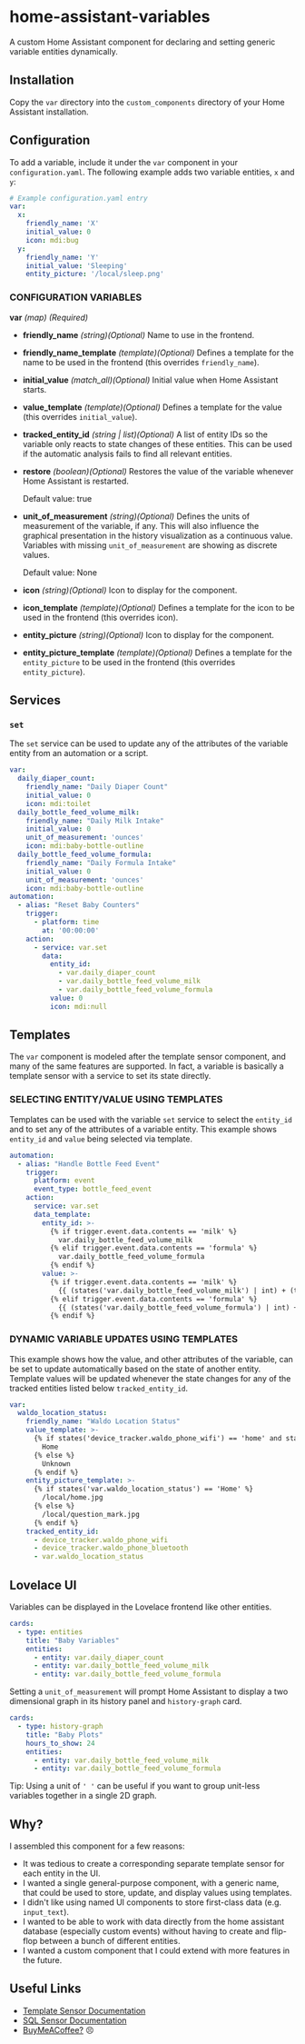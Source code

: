 # home-assistant-variables

A custom Home Assistant component for declaring and setting generic variable entities dynamically.

## Installation

Copy the `var` directory into the `custom_components` directory of your Home Assistant installation.

## Configuration

To add a variable, include it under the `var` component in your `configuration.yaml`. The following example adds two variable entities, `x` and `y`:
```yaml
# Example configuration.yaml entry
var:
  x:
    friendly_name: 'X'
    initial_value: 0
    icon: mdi:bug
  y:
    friendly_name: 'Y'
    initial_value: 'Sleeping'
    entity_picture: '/local/sleep.png'
```

### CONFIGURATION VARIABLES

**var**
*(map) (Required)*
* **friendly_name**
  *(string)(Optional)*
  Name to use in the frontend.
* **friendly_name_template**
  *(template)(Optional)*
  Defines a template for the name to be used in the frontend (this overrides `friendly_name`).
* **initial_value**
  *(match_all)(Optional)*
  Initial value when Home Assistant starts.
* **value_template**
  *(template)(Optional)*
  Defines a template for the value (this overrides `initial_value`).
* **tracked_entity_id**
  *(string | list)(Optional)*
  A list of entity IDs so the variable only reacts to state changes of these entities. This can be used if the automatic analysis fails to find all relevant entities.
* **restore**
  *(boolean)(Optional)*
  Restores the value of the variable whenever Home Assistant is restarted.

  Default value:
  true
* **unit_of_measurement**
  *(string)(Optional)*
  Defines the units of measurement of the variable, if any. This will also influence the graphical presentation in the history visualization as a continuous value. Variables with missing `unit_of_measurement` are showing as discrete values.

  Default value:
  None
* **icon**
  *(string)(Optional)*
  Icon to display for the component.
* **icon_template**
  *(template)(Optional)*
  Defines a template for the icon to be used in the frontend (this overrides icon).
* **entity_picture**
  *(string)(Optional)*
  Icon to display for the component.
* **entity_picture_template**
  *(template)(Optional)*
  Defines a template for the `entity_picture` to be used in the frontend (this overrides `entity_picture`).

## Services

### `set`
The `set` service can be used to update any of the attributes of the variable entity from an automation or a script.

```yaml
var:
  daily_diaper_count:
    friendly_name: "Daily Diaper Count"
    initial_value: 0
    icon: mdi:toilet
  daily_bottle_feed_volume_milk:
    friendly_name: "Daily Milk Intake"
    initial_value: 0
    unit_of_measurement: 'ounces'
    icon: mdi:baby-bottle-outline
  daily_bottle_feed_volume_formula:
    friendly_name: "Daily Formula Intake"
    initial_value: 0
    unit_of_measurement: 'ounces'
    icon: mdi:baby-bottle-outline
automation:
  - alias: "Reset Baby Counters"
    trigger:
      - platform: time
        at: '00:00:00'
    action:
      - service: var.set
        data:
          entity_id:
            - var.daily_diaper_count
            - var.daily_bottle_feed_volume_milk
            - var.daily_bottle_feed_volume_formula
          value: 0
          icon: mdi:null
```

## Templates

The `var` component is modeled after the template sensor component,
and many of the same features are supported. In fact, a variable is basically a
template sensor with a service to set its state directly.

### SELECTING ENTITY/VALUE USING TEMPLATES
Templates can be used with the variable `set` service to select the `entity_id` and to set any of the attributes of a variable entity. This example shows `entity_id` and `value` being selected via template.
```yaml
automation:
  - alias: "Handle Bottle Feed Event"
    trigger:
      platform: event
      event_type: bottle_feed_event
    action:
      service: var.set
      data_template:
        entity_id: >-
          {% if trigger.event.data.contents == 'milk' %}
            var.daily_bottle_feed_volume_milk
          {% elif trigger.event.data.contents == 'formula' %}
            var.daily_bottle_feed_volume_formula
          {% endif %}
        value: >-
          {% if trigger.event.data.contents == 'milk' %}
            {{ (states('var.daily_bottle_feed_volume_milk') | int) + (trigger.event.data.volume | int) }}
          {% elif trigger.event.data.contents == 'formula' %}
            {{ (states('var.daily_bottle_feed_volume_formula') | int) + (trigger.event.data.volume | int) }}
          {% endif %}
```
### DYNAMIC VARIABLE UPDATES USING TEMPLATES
This example shows how the value, and other attributes of the variable, can be set to update automatically based on the state of another entity. Template values will be updated whenever the state changes for any of the tracked entities listed below `tracked_entity_id`.
```yaml
var:
  waldo_location_status:
    friendly_name: "Waldo Location Status"
    value_template: >-
      {% if states('device_tracker.waldo_phone_wifi') == 'home' and states('device_tracker.waldo_phone_bluetooth') == 'home' %}
        Home
      {% else %}
        Unknown
      {% endif %}
    entity_picture_template: >-
      {% if states('var.waldo_location_status') == 'Home' %}
        /local/home.jpg
      {% else %}
        /local/question_mark.jpg
      {% endif %}
    tracked_entity_id:
      - device_tracker.waldo_phone_wifi
      - device_tracker.waldo_phone_bluetooth
      - var.waldo_location_status
```

## Lovelace UI

Variables can be displayed in the Lovelace frontend like other entities.

```yaml
cards:
  - type: entities
    title: "Baby Variables"
    entities:
      - entity: var.daily_diaper_count
      - entity: var.daily_bottle_feed_volume_milk
      - entity: var.daily_bottle_feed_volume_formula
```

Setting a `unit_of_measurement` will prompt Home Assistant to display
a two dimensional graph in its history panel and `history-graph` card.
```yaml
cards:
  - type: history-graph
    title: "Baby Plots"
    hours_to_show: 24
    entities:
      - entity: var.daily_bottle_feed_volume_milk
      - entity: var.daily_bottle_feed_volume_formula
```

Tip: Using a unit of `' '` can be useful if you want to group unit-less variables
together in a single 2D graph.

## Why?

I assembled this component for a few reasons:
* It was tedious to create a corresponding separate template sensor for each entity in the UI.
* I wanted a single general-purpose component, with a generic name, that could be used to store, update, and display values using templates.
* I didn't like using named UI components to store first-class data (e.g. `input_text`).
* I wanted to be able to work with data directly from the home assistant database (especially custom events) without having to create and flip-flop between a bunch of different entities.
* I wanted a custom component that I could extend with more features in the future.

## Useful Links

* [Template Sensor Documentation](https://www.home-assistant.io/components/template/)
* [SQL Sensor Documentation](https://www.home-assistant.io/components/sql/)
* [BuyMeACoffee?](https://www.buymeacoffee.com/snarkysnark) :persevere:

